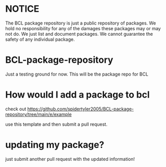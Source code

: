 # NOTICE
The BCL package repository is just a public repository of packages. We hold no responsibility for any of the damages these packages may or may not do. We just list and document packages. We cannot guarantee the safety of any individual package.

# BCL-package-repository
Just a testing ground for now. This will be the package repo for BCL

# How would I add a package to bcl

check out https://github.com/spidertyler2005/BCL-package-repository/tree/main/e/example

use this template and then submit a pull request.

# updating my package?

just submit another pull request with the updated information!
